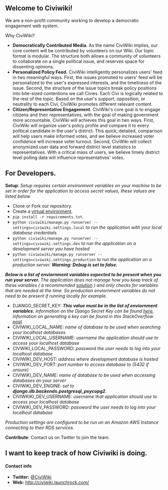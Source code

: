 Welcome to Civiwiki!
-------------------

We are a non-profit community working to develop a democratic engagement web system.

Why CiviWiki?

* **Democratically Contributed Media.** As the name CiviWiki implies, our core content will be contributed by volunteers on our Wiki. Our topic format is modular. The structure both allows a community of volunteers to collaborate on a single political issue, and reserves space for dissenting opinions.
* **Personalized Policy Feed.** CiviWiki intelligently personalizes users' feed in two meaningful ways. First, the issues promoted to users' feed will be personalized to the user's expressed interests, and the timeliness of the issue. Second, the structure of the issue topics break policy positions into bite-sized contentions we call Civies. Each Civi is logically related to the rest of the topic. Based on the user's support, opposition, or neutrality to each Civi, CiviWiki promotes different relevant content.
* **Citizen/Representative Engagement.** CiviWiki's core goal is to engage citizens and their representatives, with the goal of making government more accountable. CiviWiki will achieves this goal in two ways. First, CiviWiki will organize user's policy profile and compare it to every political candidate in the user's district. This quick, detailed, comparison will help users make informed votes, and we believe increased voter confidence will increase voter turnout. Second, CiviWiki will collect anonymized user data and forward district level statistics to representatives. With a critical mass of users, we believe timely district level polling data will influence representatives' votes.

For Developers.
---------------

**Setup**: _Setup requires certain environment variables on your machine to be set in order for the application to access secret values, these values are listed below._
* Clone or Fork our repository.
* Create a [virtual environment](http://docs.python-guide.org/en/latest/dev/virtualenvs/).
* `pip install -r requirements.txt`.
* `python civiwiki/manage.py runserver --settings=civiwiki.settings.local` _to run the application with your local database credentials_
* `python civiwiki/manage.py runserver --settings=civiwiki.settings.dev` _to run the application on a development server you have hosted_
* `python civiwiwiki/manage.py runserver --settings=civiwiki.settings.production` _to run the application on a production server. **Warning: Debug is set to false**._

_**Below is a list of enviornment variables expected to be present when you run your server.** The application does not manage how you keep track of these variables ( a recommended [solution](http://stackoverflow.com/a/11134336) ) and only checks for variables that are needed at the time. So production enviornment variables do not need to be present if running locally for example._
* DJANGO_SECRET_KEY: _**This value must be in the list of enviornment variables.** Information on the Django Secret Key can be found [here](https://docs.djangoproject.com/en/1.8/ref/settings/#secret-key), information on generating a key can be found in this StackOverflow [post](http://stackoverflow.com/questions/4664724/distributing-django-projects-with-unique-secret-keys/16630719#16630719)._
* CIVIWIKI_LOCAL_NAME: _name of database to be used when searching your localhost databases_
* CIVIWIKI_LOCAL_USERNAME: _username the application should use to access your localhost database_
* CIVWIKI_LOCAL_PASSWORD: _password the user needs to log into your localhost database_
* CIVIWIKI_DEV_HOST: _address where development database is hosted_
* CIVIWIKI_DEV_PORT: _port number to access database to (5432 if unsure)_
* CIVIWIKI_DEV_NAME: _name of database to be used when accessing databases on your server_
* CIVIWIKI_DEV_ENGINE: _set to **django.db.backends.postgresql_psycopg2**._
* CIVIWKIKI_DEV_USERNAME: _username that application should use to access your localhost database_
* CIVIWIKI_DEV_PASSWORD: _password the user needs to log into your localhost database_

_Production settings are configured to be run on an Amazon AWS Instance connecting to their RDS services._



**Contribute**:
Contact us on Twitter to join the team.

I want to keep track of how Civiwiki is doing.
----------------------------------------------

#### Contact info

* **Twitter:** [@CiviWiki](https://twitter.com/civiwiki)
* **Web:** http://civiwiki.launchrock.com/
